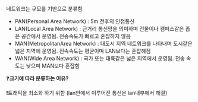 네트워크는 규모를 기반으로 분류함

- PAN(Personal Area Network) : 5m 전후의 인접통신
- LAN(Local Area Network) : 근거리 통신망을 의미하며 건물이나 캠퍼스같은 좁은 공간에서 운영됨. 전송속도가 빠르고 혼잡하지 않음
- MAN(MetropolitanArea Network) : 대도시 지역 네트워크를 나타내며 도시같은 넓은 지역에 운영됨. 전속속도는 평균이며 LAN보다는 혼잡해짐
- WAN(Wide Area Network) : 국가 또는 대륙같은 넓은 지역에서 운영됨. 전송 속도는 낮으며 MAN보다 혼잡함

❓**크기에 따라 분류하는 이유?**

❗트래픽을 최소화 하기 위함 (lan안에서 이루어진 통신은 lan내부에서 해결) 